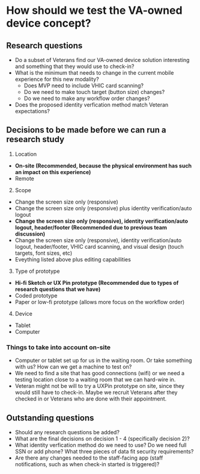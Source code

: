 # How should we test the VA-owned device concept?

## Research questions
- Do a subset of Veterans find our VA-owned device solution interesting and something that they would use to check-in?
- What is the minimum that needs to change in the current mobile experience for this new modality?
  - Does MVP need to include VHIC card scanning?
  - Do we need to make touch target (button size) changes?
  - Do we need to make any workflow order changes?
- Does the proposed identity verfication method match Veteran expectations?

## Decisions to be made before we can run a research study
1. Location
  - **On-site (Recommended, because the physical environment has such an impact on this experience)**
  - Remote
2. Scope
  - Change the screen size only (responsive)
  - Change the screen size only (responsive) plus identity verification/auto logout
  - **Change the screen size only (responsive), identity verification/auto logout, header/footer (Recommended due to previous team discussion)**
  - Change the screen size only (responsive), identity verification/auto logout, header/footer, VHIC card scanning, and visual design (touch targets, font sizes, etc)
  - Eveything listed above plus editing capabilities
3. Type of prototype
  - **Hi-fi Sketch or UX Pin prototype (Recommended due to types of research questions that we have)**
  - Coded prototype
  - Paper or low-fi prototype (allows more focus on the workflow order)
4. Device
  - Tablet
  - Computer

### Things to take into account on-site
- Computer or tablet set up for us in the waiting room. Or take something with us? How can we get a machine to test on?
- We need to find a site that has good connections (wifi) or we need a testing location close to a waiting room that we can hard-wire in.
- Veteran might not be will to try a UXPin prototype on site, since they would still have to check-in. Maybe we recruit Veterans after they checked in or Veterans who are done with their appointment.

## Outstanding questions
- Should any research questions be added?
- What are the final decisions on decision 1 - 4 (specifically decision 2)?
- What identity verfication method do we need to use? Do we need full SSN or add phone? What three pieces of data fit security requirements?
- Are there any changes needed to the staff-facing app (staff notifications, such as when check-in started is triggered)?
